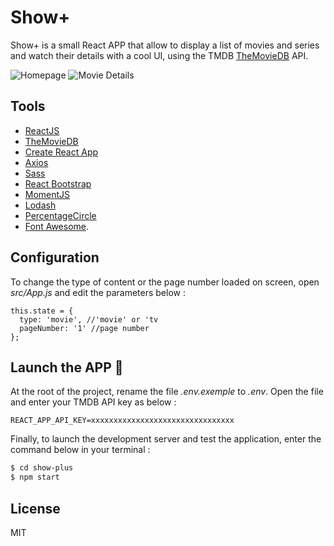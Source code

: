 # Show+

Show+ is a small React APP that allow to display a list of movies and series and watch their details with a cool UI, using the TMDB [TheMovieDB](https://developers.themoviedb.org/3/) API.

![Homepage](https://i.imgur.com/mLfxqqm.jpg)
![Movie Details](https://i.imgur.com/WyROWEj.jpg)

## Tools

* [ReactJS]
* [TheMovieDB](https://developers.themoviedb.org/3/)
* [Create React App]
* [Axios]
* [Sass]
* [React Bootstrap]
* [MomentJS]
* [Lodash]
* [PercentageCircle]
* [Font Awesome][Font Awesome].

## Configuration

To change the type of content or the page number loaded on screen, open *src/App.js* and edit the parameters below :

    this.state = {
      type: 'movie', //'movie' or 'tv
      pageNumber: '1' //page number
    };

## Launch the APP :rocket:

At the root of the project, rename the file *.env.exemple* to *.env*. Open the file and enter your TMDB API key as below :
  
```REACT_APP_API_KEY=xxxxxxxxxxxxxxxxxxxxxxxxxxxxxxxx```

Finally, to launch the development server and test the application, enter the command below in your terminal :

```sh
$ cd show-plus
$ npm start
```

License
----

MIT


   [Atom]: <https://atom.io/>
   [Create React App]: <https://github.com/facebookincubator/create-react-app>
   [Axios]: <https://github.com/axios/axios>
   [Sass]: <http://sass-lang.com/>
   [React Bootstrap]: <https://react-bootstrap.github.io>
   [MomentJS]: <https://momentjs.com/>
   [Lodash]: <https://lodash.com>
   [Font Awesome]: <http://fontawesome.io/>
   [ReactJS]: <https://reactjs.org/>
   [PercentageCircle]: <https://github.com/JackPu/reactjs-percentage-circle>
